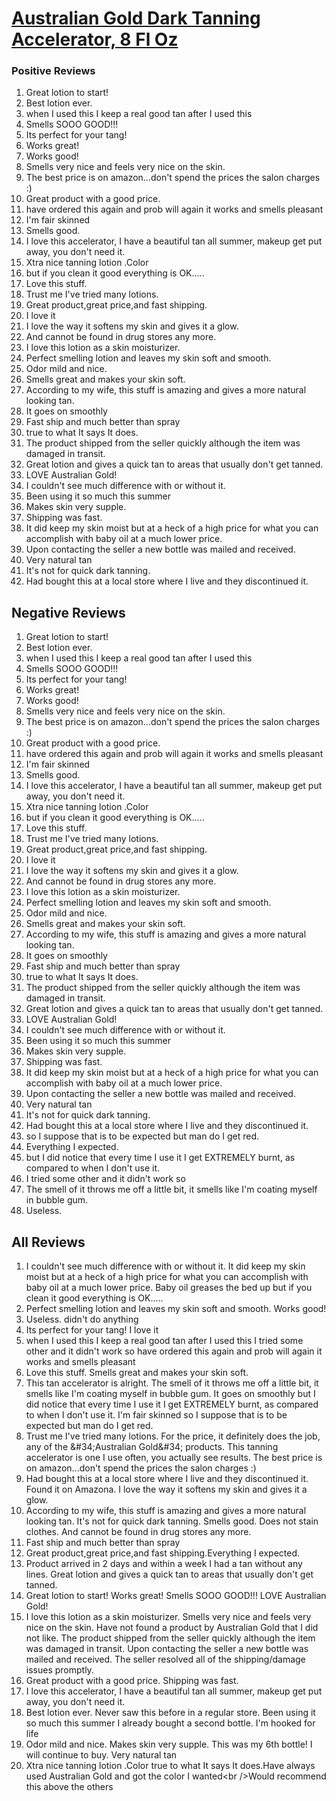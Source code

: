 # [Australian Gold Dark Tanning Accelerator, 8 Fl Oz](https://products.checkmycream.com/products/Australian-Gold-Dark-Tanning-Accelerator-8-Fl-Oz.html)

### Positive Reviews

<ol>
      <li>Great lotion to start!  </li>
      <li>Best lotion ever.</li>
      <li>when I used this I keep a real good tan after I used this</li>
      <li>Smells SOOO GOOD!!!  </li>
      <li>Its perfect for your tang!</li>
      <li>Works great!</li>
      <li>Works good!</li>
      <li>Smells very nice and feels very nice on the skin.  </li>
      <li>The best price is on amazon...don&#x27;t spend the prices the salon charges :)</li>
      <li>Great product with a good price.</li>
      <li>have ordered this again and prob will again it works and smells pleasant</li>
      <li>I&#x27;m fair skinned</li>
      <li>Smells good.</li>
      <li>I love this accelerator, I have a beautiful tan all summer, makeup get put away, you don&#x27;t need it.</li>
      <li>Xtra nice tanning lotion .Color</li>
      <li>but if you clean it good everything is OK.....</li>
      <li>Love this stuff.  </li>
      <li>Trust me I&#x27;ve tried many lotions.</li>
      <li>Great product,great price,and fast shipping.</li>
      <li>I love it</li>
      <li>I love the way it softens my skin and gives it a glow.</li>
      <li>And cannot be found in drug stores any more.</li>
      <li>I love this lotion as a skin moisturizer.  </li>
      <li>Perfect smelling lotion and leaves my skin soft and smooth.</li>
      <li>Odor mild and nice.</li>
      <li>Smells great and makes your skin soft.</li>
      <li>According to my wife, this stuff is amazing and gives a more natural looking tan.</li>
      <li>It goes on smoothly</li>
      <li>Fast ship and much better than spray</li>
      <li>true to what It says It does.</li>
      <li>The product shipped from the seller quickly although the item was damaged in transit.  </li>
      <li>Great lotion and gives a quick tan to areas that usually don&#x27;t get tanned.</li>
      <li>LOVE Australian Gold!</li>
      <li>I couldn&#x27;t see much difference with or without it.  </li>
      <li>Been using it so much this summer</li>
      <li>Makes skin very supple.</li>
      <li>Shipping was fast.</li>
      <li>It did keep my skin moist but at a heck of a high price for what you can accomplish with baby oil at a much lower price.  </li>
      <li>Upon contacting the seller a new bottle was mailed and received.  </li>
      <li>Very natural tan</li>
      <li>It&#x27;s not for quick dark tanning.</li>
      <li>Had bought this at a local store where I live and they discontinued it.</li>
</ol>


<h2>Negative Reviews</h2>
<ol>
<li> Great lotion to start!  </li>
<li> Best lotion ever.</li>
<li> when I used this I keep a real good tan after I used this</li>
<li> Smells SOOO GOOD!!!  </li>
<li> Its perfect for your tang!</li>
<li> Works great!</li>
<li> Works good!</li>
<li> Smells very nice and feels very nice on the skin.  </li>
<li> The best price is on amazon...don&#x27;t spend the prices the salon charges :)</li>
<li> Great product with a good price.</li>
<li> have ordered this again and prob will again it works and smells pleasant</li>
<li> I&#x27;m fair skinned</li>
<li> Smells good.</li>
<li> I love this accelerator, I have a beautiful tan all summer, makeup get put away, you don&#x27;t need it.</li>
<li> Xtra nice tanning lotion .Color</li>
<li> but if you clean it good everything is OK.....</li>
<li> Love this stuff.  </li>
<li> Trust me I&#x27;ve tried many lotions.</li>
<li> Great product,great price,and fast shipping.</li>
<li> I love it</li>
<li> I love the way it softens my skin and gives it a glow.</li>
<li> And cannot be found in drug stores any more.</li>
<li> I love this lotion as a skin moisturizer.  </li>
<li> Perfect smelling lotion and leaves my skin soft and smooth.</li>
<li> Odor mild and nice.</li>
<li> Smells great and makes your skin soft.</li>
<li> According to my wife, this stuff is amazing and gives a more natural looking tan.</li>
<li> It goes on smoothly</li>
<li> Fast ship and much better than spray</li>
<li> true to what It says It does.</li>
<li> The product shipped from the seller quickly although the item was damaged in transit.  </li>
<li> Great lotion and gives a quick tan to areas that usually don&#x27;t get tanned.</li>
<li> LOVE Australian Gold!</li>
<li> I couldn&#x27;t see much difference with or without it.  </li>
<li> Been using it so much this summer</li>
<li> Makes skin very supple.</li>
<li> Shipping was fast.</li>
<li> It did keep my skin moist but at a heck of a high price for what you can accomplish with baby oil at a much lower price.  </li>
<li> Upon contacting the seller a new bottle was mailed and received.  </li>
<li> Very natural tan</li>
<li> It&#x27;s not for quick dark tanning.</li>
<li> Had bought this at a local store where I live and they discontinued it.</li>
<li> so I suppose that is to be expected but man do I get red.</li>
<li> Everything I expected.</li>
<li> but I did notice that every time I use it I get EXTREMELY burnt, as compared to when I don&#x27;t use it.</li>
<li> I tried some other and it didn&#x27;t work so</li>
<li> The smell of it throws me off a little bit, it smells like I&#x27;m coating myself in bubble gum.</li>
<li> Useless.</li>
</ol>

<h2>All Reviews</h2>

<ol>
    <li> I couldn&#x27;t see much difference with or without it.  It did keep my skin moist but at a heck of a high price for what you can accomplish with baby oil at a much lower price.  Baby oil greases the bed up but if you clean it good everything is OK.....</li>
    <li> Perfect smelling lotion and leaves my skin soft and smooth. Works good!</li>
    <li> Useless. didn&#x27;t do anything</li>
    <li> Its perfect for your tang! I love it</li>
    <li> when I used this I keep a real good tan after I used this I tried some other and it didn&#x27;t work so have ordered this again and prob will again it works and smells pleasant</li>
    <li> Love this stuff.  Smells great and makes your skin soft.</li>
    <li> This tan accelerator is alright. The smell of it throws me off a little bit, it smells like I&#x27;m coating myself in bubble gum. It goes on smoothly but I did notice that every time I use it I get EXTREMELY burnt, as compared to when I don&#x27;t use it. I&#x27;m fair skinned so I suppose that is to be expected but man do I get red.</li>
    <li> Trust me I&#x27;ve tried many lotions. For the price, it definitely does the job, any of the &amp;#34;Australian Gold&amp;#34; products.  This tanning accelerator is one I use often, you actually see results. The best price is on amazon...don&#x27;t spend the prices the salon charges :)</li>
    <li> Had bought this at a local store where I live and they discontinued it. Found it on Amazona. I love the way it softens my skin and gives it a glow.</li>
    <li> According to my wife, this stuff is amazing and gives a more natural looking tan. It&#x27;s not for quick dark tanning. Smells good. Does not stain clothes. And cannot be found in drug stores any more.</li>
    <li> Fast ship and much better than spray</li>
    <li> Great product,great price,and fast shipping.Everything I expected.</li>
    <li> Product arrived in 2 days and within a week I had a tan without any lines. Great lotion and gives a quick tan to areas that usually don&#x27;t get tanned.</li>
    <li> Great lotion to start!  Works great! Smells SOOO GOOD!!!  LOVE Australian Gold!</li>
    <li> I love this lotion as a skin moisturizer.  Smells very nice and feels very nice on the skin.  Have not found a product by Australian Gold that I did not like.  The product shipped from the seller quickly although the item was damaged in transit.  Upon contacting the seller a new bottle was mailed and received.  The seller resolved all of the shipping/damage issues promptly.</li>
    <li> Great product with a good price. Shipping was fast.</li>
    <li> I love this accelerator, I have a beautiful tan all summer, makeup get put away, you don&#x27;t need it.</li>
    <li> Best lotion ever. Never saw this before in a regular store.  Been using it so much this summer I already bought a second bottle.  I&#x27;m hooked for life</li>
    <li> Odor mild and nice. Makes skin very supple. This was my 6th bottle! I will continue to buy. Very natural tan</li>
    <li> Xtra nice tanning lotion .Color true to what It says It does.Have always used Australian Gold and got the color I wanted&lt;br /&gt;Would recommend this above the others</li>
</ol>




